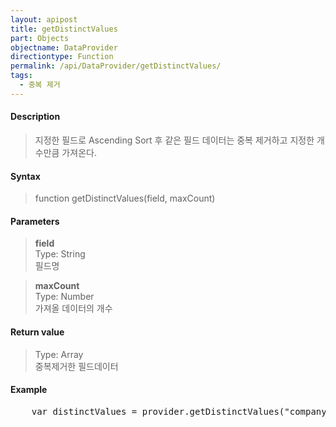 ```yaml
---
layout: apipost
title: getDistinctValues
part: Objects
objectname: DataProvider
directiontype: Function
permalink: /api/DataProvider/getDistinctValues/
tags:
  - 중복 제거
---
```



#### Description

> 지정한 필드로 Ascending Sort 후 같은 필드 데이터는 중복 제거하고 지정한 개수만큼 가져온다.

#### Syntax

> function getDistinctValues(field, maxCount)

#### Parameters

> **field**  
> Type: String  
> 필드명  

> **maxCount**  
> Type: Number  
> 가져올 데이터의 개수  

#### Return value

> Type: Array  
> 중복제거한 필드데이터

#### Example

<pre class="prettyprint">
    var distinctValues = provider.getDistinctValues("company", 10);
</pre>

